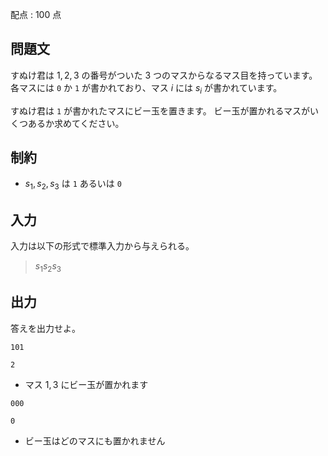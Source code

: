 配点 : $100$ 点

## 問題文

すぬけ君は $1,2,3$ の番号がついた $3$ つのマスからなるマス目を持っています。
各マスには `0` か `1` が書かれており、マス $i$ には $s_i$ が書かれています。

すぬけ君は `1` が書かれたマスにビー玉を置きます。
ビー玉が置かれるマスがいくつあるか求めてください。

## 制約

- $s_1, s_2, s_3$ は `1` あるいは `0`

## 入力

入力は以下の形式で標準入力から与えられる。

> $s_{1}s_{2}s_{3}$

## 出力

答えを出力せよ。

```input1
101
```

```output1
2
```

- マス $1,3$ にビー玉が置かれます

```input2
000
```

```output2
0
```

- ビー玉はどのマスにも置かれません